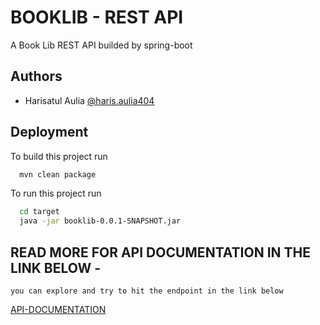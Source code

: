 # BOOKLIB - REST API

A Book Lib REST API builded by spring-boot

## Authors

- Harisatul Aulia [@haris.aulia404](https://github.com/Harisatul/booklib)


## Deployment
To build this project run

```bash
  mvn clean package
```


To run this project run

```bash
  cd target
  java -jar booklib-0.0.1-SNAPSHOT.jar
```


## READ MORE FOR API DOCUMENTATION IN THE LINK BELOW - 
    you can explore and try to hit the endpoint in the link below
[API-DOCUMENTATION](https://booklib-production.up.railway.app/swagger-ui.html)